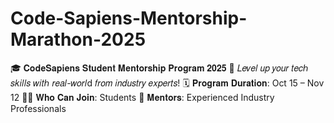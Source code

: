 # Code-Sapiens-Mentorship-Marathon-2025
🎓 𝐂𝐨𝐝𝐞𝐒𝐚𝐩𝐢𝐞𝐧𝐬 𝐒𝐭𝐮𝐝𝐞𝐧𝐭 𝐌𝐞𝐧𝐭𝐨𝐫𝐬𝐡𝐢𝐩 𝐏𝐫𝐨𝐠𝐫𝐚𝐦 𝟐𝟎𝟐𝟓 🚀 𝐿𝑒𝑣𝑒𝑙 𝑢𝑝 𝑦𝑜𝑢𝑟 𝑡𝑒𝑐ℎ 𝑠𝑘𝑖𝑙𝑙𝑠 𝑤𝑖𝑡ℎ 𝑟𝑒𝑎𝑙-𝑤𝑜𝑟𝑙d 𝑓𝑟𝑜𝑚 𝑖𝑛𝑑𝑢𝑠𝑡𝑟𝑦 𝑒𝑥𝑝𝑒𝑟𝑡𝑠! 🗓 𝐏𝐫𝐨𝐠𝐫𝐚𝐦 𝐃𝐮𝐫𝐚𝐭𝐢𝐨𝐧: Oct 15 – Nov 12 👩‍💻 𝐖𝐡𝐨 𝐂𝐚𝐧 𝐉𝐨𝐢𝐧: Students 💼 𝐌𝐞𝐧𝐭𝐨𝐫𝐬: Experienced Industry Professionals
